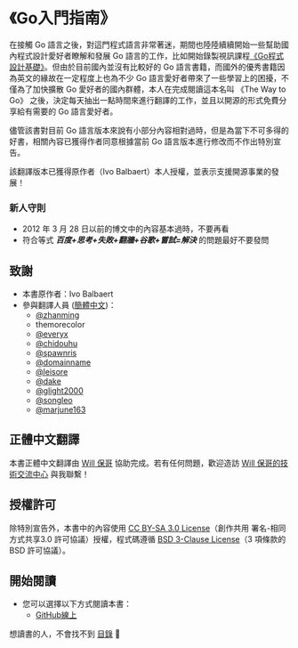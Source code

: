 《Go入門指南》
===================

在接觸 Go 語言之後，對這門程式語言非常著迷，期間也陸陸續續開始一些幫助國內程式設計愛好者瞭解和發展 Go 語言的工作，比如開始錄製視訊課程[《Go程式設計基礎》](https://github.com/Unknwon/go-fundamental-programming)。但由於目前國內並沒有比較好的 Go 語言書籍，而國外的優秀書籍因為英文的緣故在一定程度上也為不少 Go 語言愛好者帶來了一些學習上的困擾，不僅為了加快擴散 Go 愛好者的國內群體，本人在完成閱讀這本名叫 《The Way to Go》 之後，決定每天抽出一點時間來進行翻譯的工作，並且以開源的形式免費分享給有需要的 Go 語言愛好者。

儘管該書對目前 Go 語言版本來說有小部分內容相對過時，但是為當下不可多得的好書，相關內容已獲得作者同意根據當前 Go 語言版本進行修改而不作出特別宣告。

該翻譯版本已獲得原作者（Ivo Balbaert）本人授權，並表示支援開源事業的發展！

### 新人守則

- 2012 年 3 月 28 日以前的博文中的內容基本過時，不要再看
- 符合等式 ***百度+思考+失敗+翻牆+谷歌+嘗試=解決*** 的問題最好不要發問

## 致謝

- 本書原作者：Ivo Balbaert
- 參與翻譯人員 ([簡體中文](https://github.com/unknwon/the-way-to-go_ZH_CN))：
	- [@zhanming](https://github.com/zhanming)
	- themorecolor
	- [@everyx](https://github.com/everyx)
	- [@chidouhu](https://github.com/chidouhu)
	- [@spawnris](https://github.com/spawnris)
	- [@domainname](https://github.com/domainname)
	- [@leisore](https://github.com/leisore)
	- [@dake](https://github.com/dake)
	- [@glight2000](https://github.com/glight2000)
	- [@songleo](https://github.com/songleo)
	- [@marjune163](https://github.com/marjune163)

## 正體中文翻譯

本書正體中文翻譯由 [Will 保哥](http://blog.miniasp.com/) 協助完成。若有任何問題，歡迎造訪 [Will 保哥的技術交流中心](https://www.facebook.com/will.fans) 與我聯繫！

## 授權許可

除特別宣告外，本書中的內容使用 [CC BY-SA 3.0 License](http://creativecommons.org/licenses/by-sa/3.0/)（創作共用 署名-相同方式共享3.0 許可協議）授權，程式碼遵循 [BSD 3-Clause License](https://github.com/astaxie/build-web-application-with-golang/blob/master/LICENSE.md)（3 項條款的 BSD 許可協議）。

## 開始閱讀

- 您可以選擇以下方式閱讀本書：
  - [GitHub線上](./eBook/preface.md)

想讀書的人，不會找不到 [目錄](eBook/directory.md) 🙂

